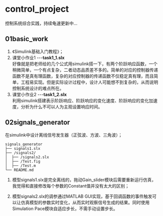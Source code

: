 # control_project
控制系统综合实践，持续龟速更新中...
## 01basic_work  
1. 《Simulink基础入门教程》；  
2. 课堂小作业1 ---**task1_1.slx**  
好像就是把老师给的几个公式用simulink搭一下，有两个阶跃响应函数，一个稍微简单，一个有点复杂，二者动态品质差不多的。简单的对应的控制器传递函数不是真有理函数，复杂的对应控制器的传递函数不仅稳定真有理，而且简单，工程易实现。但是实际设计过程中，设计人可能想不到复杂的，从而说明控制系统设计的难点所在。
3. 课堂小作业2 ---**task1_2.slx**  
利用simulink搭建表示阶跃响应、阶跃响应的变化速度、阶跃响应的变化加速度，分析为什么不可以人为主观设置响应时间。

## 02signals_generator
在simulink中设计离线信号发生器（正弦波、方波、三角波）；
```
signals_generator 
├── signals1.slx
├── /signals2/
│  ├── /signals2.slx
│  ├── /Test.fig
│  ├── /Test.m
└── README.md

```
1. 模型signals1.slx是完全离线的，拖动Gain_slider模块后需要重新运行仿真，我觉得和直接修改每个参数的Constant值并没有太大的区别；  

2. 模型signals2.slx的调参通过MATLAB GUI实现，基于回调函数的事件触发可以让仿真模型的参数实时变化，从而实时观察信号生成的结果。同时使用Simulation Pace模块自适应步长，不需手动设置步长。